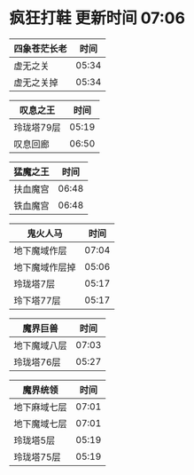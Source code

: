 # 疯狂打鞋 更新时间 07:06

| 四象苍茫长老   | 时间    |
|--------|-------|
| 虚无之关 | 05:34 |
| 虚无之关掉 | 05:34 |

| 叹息之王   | 时间    |
|--------|-------|
| 玲珑塔79层 | 05:19 |
| 叹息回廊 | 06:50 |

| 猛魔之王   | 时间    |
|--------|-------|
| 扶血魔宫 | 06:48 |
| 铁血魔宫 | 06:48 |

| 鬼火人马   | 时间    |
|--------|-------|
| 地下魔域作层 | 07:04 |
| 地下魔域作层掉 | 05:06 |
| 玲珑塔7层 | 05:17 |
| 玲下塔77层 | 05:17 |

| 魔界巨兽   | 时间    |
|--------|-------|
| 地下魔域八层 | 07:03 |
| 玲珑塔76层 | 05:27 |

| 魔界统领   | 时间    |
|--------|-------|
| 地下麻域七层 | 07:01 |
| 地下魔域七层 | 07:01 |
| 玲珑塔5层 | 05:19 |
| 玲珑塔75层 | 05:19 |